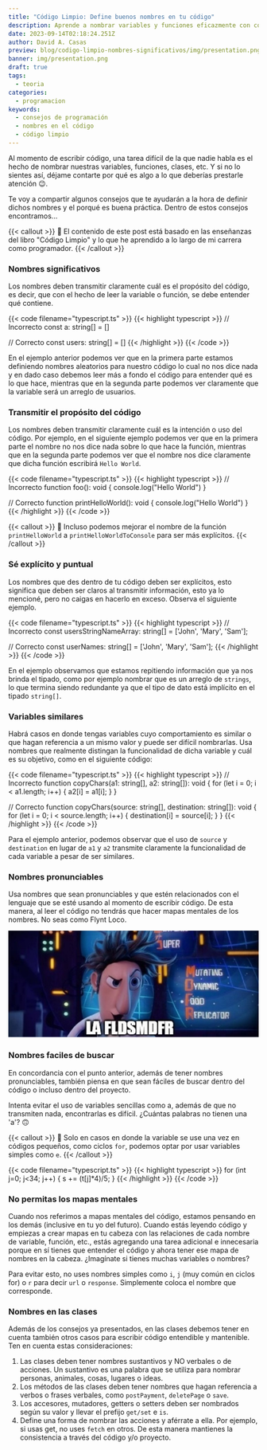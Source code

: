```yaml
---
title: "Código Limpio: Define buenos nombres en tu código"
description: Aprende a nombrar variables y funciones eficazmente con consejos de 'Código Limpio'. Mejora la legibilidad y mantenimiento de tu código.
date: 2023-09-14T02:18:24.251Z
author: David A. Casas
preview: blog/codigo-limpio-nombres-significativos/img/presentation.png
banner: img/presentation.png
draft: true
tags:
  - teoria
categories:
  - programacion
keywords:
  - consejos de programación
  - nombres en el código
  - código limpio
---
```


Al momento de escribir código, una tarea difícil de la que nadie habla es el hecho de nombrar nuestras variables, funciones, clases, etc. Y si no lo sientes así, déjame contarte por qué es algo a lo que deberías prestarle atención 😉.

Te voy a compartir algunos consejos que te ayudarán a la hora de definir dichos nombres y el porqué es buena práctica. Dentro de estos consejos encontramos...

{{< callout >}}
🚀 El contenido de este post está basado en las enseñanzas del libro "Código Limpio" y lo que he aprendido a lo largo de mi carrera como programador.
{{< /callout >}}

### Nombres significativos

Los nombres deben transmitir claramente cuál es el propósito del código, es decir, que con el hecho de leer la variable o función, se debe entender qué contiene.

{{< code filename="typescript.ts" >}}
{{< highlight typescript >}}
// Incorrecto
const a: string[] = []

// Correcto
const users: string[] = []
{{< /highlight >}}
{{< /code >}}

En el ejemplo anterior podemos ver que en la primera parte estamos definiendo nombres aleatorios para nuestro código lo cual no nos dice nada y en dado caso debemos leer más a fondo el código para entender qué es lo que hace, mientras que en la segunda parte podemos ver claramente que la variable será un arreglo de usuarios.

### Transmitir el propósito del código

Los nombres deben transmitir claramente cuál es la intención o uso del código. Por ejemplo, en el siguiente ejemplo podemos ver que en la primera parte el nombre no nos dice nada sobre lo que hace la función, mientras que en la segunda parte podemos ver que el nombre nos dice claramente que dicha función escribirá `Hello World`.

{{< code filename="typescript.ts" >}}
{{< highlight typescript >}}
// Incorrecto
function foo(): void {
    console.log("Hello World")
}

// Correcto
function printHelloWorld(): void {
    console.log("Hello World")
}
{{< /highlight >}}
{{< /code >}}

{{< callout >}}
🚀 Incluso podemos mejorar el nombre de la función `printHelloWorld` a `printHelloWorldToConsole` para ser más explícitos.
{{< /callout >}}

### Sé explícito y puntual

Los nombres que des dentro de tu código deben ser explícitos, esto significa que deben ser claros al transmitir información, esto ya lo mencioné, pero no caigas en hacerlo en exceso. Observa el siguiente ejemplo.

{{< code filename="typescript.ts" >}}
{{< highlight typescript >}}
// Incorrecto
const usersStringNameArray: string[] = ['John', 'Mary', 'Sam'];

// Correcto
const userNames: string[] = ['John', 'Mary', 'Sam'];
{{< /highlight >}}
{{< /code >}}

En el ejemplo observamos que estamos repitiendo información que ya nos brinda el tipado, como por ejemplo nombrar que es un arreglo de `strings`, lo que termina siendo redundante ya que el tipo de dato está implícito en el tipado `string[]`.

### Variables similares

Habrá casos en donde tengas variables cuyo comportamiento es similar o que hagan referencia a un mismo valor y puede ser difícil nombrarlas. Usa nombres que realmente distingan la funcionalidad de dicha variable y cuál es su objetivo, como en el siguiente código:

{{< code filename="typescript.ts" >}}
{{< highlight typescript >}}
// Incorrecto
function copyChars(a1: string[], a2: string[]): void {
  for (let i = 0; i < a1.length; i++) {
    a2[i] = a1[i];
  }
}

// Correcto
function copyChars(source: string[], destination: string[]): void {
  for (let i = 0; i < source.length; i++) {
    destination[i] = source[i];
  }
}
{{< /highlight >}}
{{< /code >}}

Para el ejemplo anterior, podemos observar que el uso de `source` y `destination` en lugar de `a1` y `a2` transmite claramente la funcionalidad de cada variable a pesar de ser similares.

### Nombres pronunciables

Usa nombres que sean pronunciables y que estén relacionados con el lenguaje que se esté usando al momento de escribir código. De esta manera, al leer el código no tendrás que hacer mapas mentales de los nombres. No seas como Flynt Loco.

![Nombres pronunciables](img/fldsmdfrjpeg.jpeg)

### Nombres faciles de buscar

En concordancia con el punto anterior, además de tener nombres pronunciables, también piensa en que sean fáciles de buscar dentro del código o incluso dentro del proyecto.

Intenta evitar el uso de variables sencillas como a, además de que no transmiten nada, encontrarlas es difícil. ¿Cuántas palabras no tienen una 'a'? 🙃

{{< callout >}}
🚀 Solo en casos en donde la variable se use una vez en códigos pequeños, como ciclos `for`, podemos optar por usar variables simples como `e`.
{{< /callout >}}

{{< code filename="typescript.ts" >}}
{{< highlight typescript >}}
for (int j=0; j<34; j++) {
    s += (t[j]*4)/5;
}
{{< /highlight >}}
{{< /code >}}

### No permitas los mapas mentales

Cuando nos referimos a mapas mentales del código, estamos pensando en los demás (inclusive en tu yo del futuro). Cuando estás leyendo código y empiezas a crear mapas en tu cabeza con las relaciones de cada nombre de variable, función, etc., estás agregando una tarea adicional e innecesaria porque en sí tienes que entender el código y ahora tener ese mapa de nombres en la cabeza. ¿Imagínate si tienes muchas variables o nombres?

Para evitar esto, no uses nombres simples como `i`, `j` (muy común en ciclos for) o `r` para decir `url` o `response`. Simplemente coloca el nombre que corresponde.

### Nombres en las clases

Además de los consejos ya presentados, en las clases debemos tener en cuenta también otros casos para escribir código entendible y mantenible. Ten en cuenta estas consideraciones:

1. Las clases deben tener nombres sustantivos y NO verbales o de acciones. Un sustantivo es una palabra que se utiliza para nombrar personas, animales, cosas, lugares o ideas.
2. Los métodos de las clases deben tener nombres que hagan referencia a verbos o frases verbales, como `postPayment`, `deletePage` o `save`.
3. Los accesores, mutadores, getters o setters deben ser nombrados según su valor y llevar el prefijo `get/set` e `is`.
4. Define una forma de nombrar las acciones y aférrate a ella. Por ejemplo, si usas get, no uses `fetch` en otros. De esta manera mantienes la consistencia a través del código y/o proyecto.

